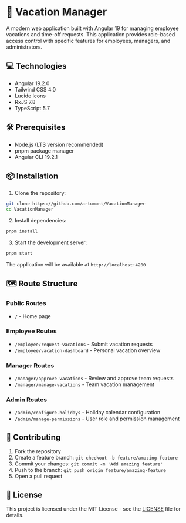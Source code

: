 # 🌴 Vacation Manager

A modern web application built with Angular 19 for managing employee vacations and time-off requests. This application provides role-based access control with specific features for employees, managers, and administrators.

## 💻 Technologies

- Angular 19.2.0
- Tailwind CSS 4.0
- Lucide Icons
- RxJS 7.8
- TypeScript 5.7

## 🛠️ Prerequisites

- Node.js (LTS version recommended)
- pnpm package manager
- Angular CLI 19.2.1

## 📦 Installation

1. Clone the repository:
```bash
git clone https://github.com/artumont/VacationManager
cd VacationManager
```

2. Install dependencies:
```bash
pnpm install
```

3. Start the development server:
```bash
pnpm start
```

The application will be available at `http://localhost:4200`

## 🗺️ Route Structure

### Public Routes
- `/` - Home page

### Employee Routes
- `/employee/request-vacations` - Submit vacation requests
- `/employee/vacation-dashboard` - Personal vacation overview

### Manager Routes
- `/manager/approve-vacations` - Review and approve team requests
- `/manager/manage-vacations` - Team vacation management

### Admin Routes
- `/admin/configure-holidays` - Holiday calendar configuration
- `/admin/manage-permissions` - User role and permission management

## 🤝 Contributing

1. Fork the repository
2. Create a feature branch: `git checkout -b feature/amazing-feature`
3. Commit your changes: `git commit -m 'Add amazing feature'`
4. Push to the branch: `git push origin feature/amazing-feature`
5. Open a pull request

## 📄 License

This project is licensed under the MIT License - see the [LICENSE](LICENSE) file for details.
